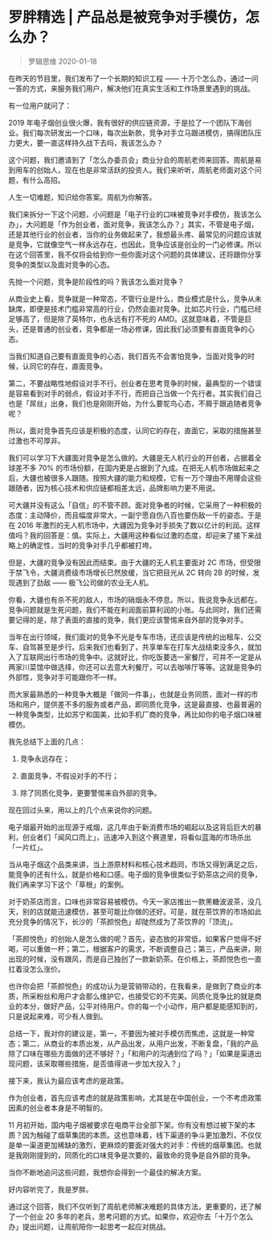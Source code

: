 # 罗胖精选 | 产品总是被竞争对手模仿，怎么办？
> 罗辑思维
2020-01-18

在昨天的节目里，我们发布了一个长期的知识工程 —— 十万个怎么办，通过一问一答的方式，来服务我们用户，解决他们在真实生活和工作场景里遇到的挑战。

有一位用户就问了：

2019 年电子烟创业很火爆，我有很好的供应链资源，于是拉了一个团队下海创业。我们每次研发出一个口味，每次出新款，竞争对手立马跟进模仿，搞得团队压力更大，要一直这样持久战下去吗，我该怎么办？

这个问题，我们邀请到了「怎么办委员会」商业分会的周航老师来回答。周航是易到用车的创始人，现在也是非常活跃的投资人。我们来听听，周航老师面对这个问题，有什么高招。

人生一切难题，知识给你答案。周航为你解答。

我们来拆分一下这个问题，小问题是「电子行业的口味被竞争对手模仿，我该怎么办」，大问题是「作为创业者，面对竞争，我该怎么办？」其实，不管是电子烟，还是其他行业的创业者，当你的业务做起来了，我想最头疼、最常见的问题应该就是竞争，它就像空气一样永远存在，也因此，竞争应该是创业的一门必修课。所以在这个回答里，我不仅将会给到你一些你面对这个问题的具体建议，还将跟你分享竞争的类型以及面对竞争的心态。

先抛一个问题，竞争是阶段性的吗？我该怎么面对竞争？

从商业史上看，竞争就是一种常态，不管行业是什么，商业模式是什么，竞争从未缺席，即便是技术门槛非常高的行业，仍然会面对竞争。比如芯片行业，门槛已经足够高了，但是除了英特尔，也永远有打不死的 AMD。这就意味着，不管是巨头，还是普通的创业者，竞争都是一场必修课，因此我们必须要有直面竞争的心态。

当我们知道自己要有直面竞争的心态，我们首先不会害怕竞争，当面对竞争的时候，认同它的存在，直面竞争。

第二，不要战略性地假设对手不行。创业者在思考竞争的时候，最典型的一个错误是容易看到对手的弱点，假设对手不行，而把自己当做一个先行者。其实我们自己也是「屌丝」出身，我们也是刚刚开始，为什么要鸵鸟心态，不屑于跟追随者竞争呢？

所以，面对竞争首先应该是积极的态度，认同它的存在，直面它，采取的措施甚至过激也不可厚非。

我们可以学习下大疆面对竞争是怎么做的。大疆是无人机行业的开创者，占据着全球差不多 70% 的市场份额，在国内更是占据到了九成。在把无人机市场做起来之后，大疆也被很多人跟随。按照大疆的能力和规模，它有一万个理由不用理会这些跟随者，因为核心技术和供应链都相差太远，品牌影响力更不用说。

可大疆并没有这么「自信」的不管不顾。面对竞争者的时候，它采用了一种积极的态度：主动降价，而且幅度非常大，一副宁愿自伤八百也要伤敌一千的姿态。于是在 2016 年激烈的无人机市场中，大疆因为竞争对手损失了数以亿计的利润。这样值吗？我的回答是：值。实际上，大疆用这种看似过激的态度，却迎来了接下来战略上的确定性，当时的竞争对手几乎都被打垮。

但是，大疆的竞争没有因此而结束。由于大疆的无人机主要面对 2C 市场，但受限于禁飞令，大疆消费级市场增长已然放缓，当它把目光从 2C 转向 2B 的时候，发现遇到了劲敌 —— 极飞公司做的农业无人机。

你看，大疆也有杀不死的敌人，市场的硝烟永不停息。所以，我说竞争永远都在。竞争问题就是生死问题，我们不能在利润面前算利润的小账。与此同时，我们还需要记得的是，除了表面的直接的竞争，我们更应该警惕来自外部的竞争对手。

当年在出行领域，我们面对的竞争不光是专车市场，还应该是传统的出租车、公交车、自驾甚至是步行。后来我们也看到了，共享单车在打车大战结束没多久，就加入了互联网出行市场的竞争中。这就好比，你吃饭要选一家餐厅，可并不一定是从两家川菜馆中做选择，你还可以去意大利餐厅，可以去咖啡厅等等。这就是竞争的外部性，竞争对手可能跟你不一样。

而大家最熟悉的一种竞争大概是「做同一件事」，也就是业务同质，面对一样的市场和用户，提供差不多的服务或者产品，即同质化竞争，这是最直接、也最普遍的一种竞争类型，比如苏宁和国美，比如手机厂商的竞争，再比如你的电子烟口味被模仿。

我先总结下上面的几点：

1. 竞争永远存在；

2. 直面竞争，不假设对手的不行；

3. 除了同质化竞争，更要警惕来自外部的竞争。

现在回过头来，用以上的几个点来说你的问题。

电子烟最开始的出现源于戒烟，这几年由于新消费市场的崛起以及这背后巨大的暴利，创业者们「闻风口而上」，迅速冲入到这个赛道里，将看似蓝海的市场杀出「一片红」。

当从电子烟这个品类来讲，当上游原材料和核心技术趋同，市场又得到满足之后，能竞争的还有什么，就是价格和口感。电子烟的竞争很类似于奶茶店之间的竞争，我们再来学习下这个「草根」的案例。

对于奶茶店而言，口味也非常容易被模仿。今天一家店推出一款黑糖波波茶，没几天，别的店就能迅速模仿，甚至可能比你做的还好。可是，就在茶饮界的市场如此充分竞争的情况下，长沙的「茶颜悦色」却陡然成为了茶饮界的「顶流」。

「茶颜悦色」的创始人是怎么做的呢？首先，姿态放的非常低，如果客户觉得不好喝，可以重做一杯；第二，根据客户的需求，不断调整自己；第三，产品来讲，刚出现的时候，没有跟风，而是自己独创了一款新奶茶。在价格上，茶颜悦色也一直扛着没怎么涨价。

也许你会把「茶颜悦色」的成功认为是营销带动的，在我看来，是做到了商业的本质，所采粉丝和用户才会那么维护它，也接受它的不完美。同质化竞争比的就是商业的本分，做好产品，公平对待用户。你的每一个小动作，用户都是能感知到的，只是说起来难，可少有人做到。

总结一下，我对你的建议是，第一，不要因为被对手模仿而焦虑，这就是一种常态；第二，从商业的本质出发，从产品出发，从用户出发，不断复盘，「我的产品除了口味在哪些方面做的还不够好？」「和用户的沟通到位了吗？」「如果是渠道出现问题，该采取哪些措施，是否值得进一步加大投入？」

接下来，我认为最应该考虑的是政策。

作为创业者，首先应该考虑的就是政策影响，尤其是在中国创业，一个不考虑政策因素的创业者本身是不明智的。

11 月初开始，国内电子烟被要求在电商平台全部下架。你有没有想过被下架的本质？因为触碰了烟草集团的本质。这也意味着，线下渠道的争斗更加激烈，不仅仅是单一渠道更加稀缺的激烈，更麻烦的要面对强大的对手：传统的烟草集团。也就是我刚刚提到的，同质化的口味竞争是次要的，最致命的竞争是自外部的竞争。

当你不断地追问这些问题，我想你会得到一个最佳的解决方案。

好内容听完了，我是罗胖。

通过这个回答，我们不仅听到了周航老师解决难题的具体方法，更重要的，还了解了一个创业 20 多年的老兵，思考问题的方式。如果你，欢迎你去「十万个怎么办」提出问题，让周航陪你一起思考一起应对挑战。

